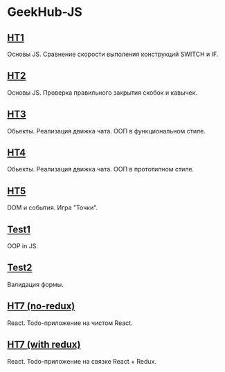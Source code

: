 # GeekHub-JS
## [HT1](https://alexandrchebotar.github.io/HT1/index.html)
Основы JS. Сравнение скорости выполения конструкций SWITCH и IF.

## [HT2](https://alexandrchebotar.github.io/HT2/index.html)
Основы JS. Проверка правильного закрытия скобок и кавычек.

## [HT3](https://alexandrchebotar.github.io/HT3/index.html)
Обьекты. Реализация движка чата. ООП в функциональном стиле.

## [HT4](https://alexandrchebotar.github.io/HT4/index.html)
Обьекты. Реализация движка чата. ООП в прототипном стиле.

## [HT5](https://alexandrchebotar.github.io/HT5/index.html)
DOM и события. Игра "Точки".

## [Test1](https://alexandrchebotar.github.io/Test1/index.html)
OOP in JS.

## [Test2](https://alexandrchebotar.github.io/Test2/index.html)
Валидация формы.

## [HT7 (no-redux)](https://alexandrchebotar.github.io/HT7/with-redux/index.html)
React. Todo-приложение на чистом React.

## [HT7 (with redux)](https://alexandrchebotar.github.io/HT7/no-redux/index.html)
React. Todo-приложение на связке React + Redux.